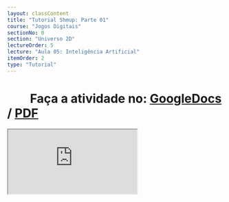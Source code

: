 ```yaml
---
layout: classContent
title: "Tutorial Shmup: Parte 01"
course: "Jogos Digitais"
sectionNo: 0
section: "Universo 2D"
lectureOrder: 5
lecture: "Aula 05: Inteligência Artificial"
itemOrder: 2
type: "Tutorial"
---
```


# &nbsp;&nbsp;&nbsp;&nbsp;&nbsp;&nbsp;&nbsp;&nbsp;Faça a atividade no: [GoogleDocs](https://docs.google.com/document/d/1GOOjy-kSvQ5khwqXmO42iVgUey2hQZuUIjedpqWiL2Q/copy?usp=sharing&ouid=116972197927145487361&rtpof=true&sd=true) / [PDF](https://docs.google.com/document/d/1GOOjy-kSvQ5khwqXmO42iVgUey2hQZuUIjedpqWiL2Q/export?format=pdf&usp=sharing&ouid=116972197927145487361&rtpof=true&sd=true)

<iframe src="https://docs.google.com/document/d/e/2PACX-1vRxbA6XRQbhEHBU-DSlO0z9bM532H9LAgql2oTSHHd_4Gur_qbeNYyipYKzWG_BjGDl304GS89TXpIS/pub?embedded=true"></iframe>
